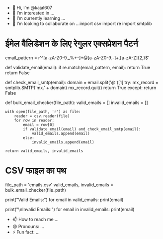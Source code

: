 - 👋 Hi, I’m @kajal607
- 👀 I’m interested in ...
- 🌱 I’m currently learning ...
- 💞️ I’m looking to collaborate on ...import csv
import re
import smtplib

# ईमेल वैलिडेशन के लिए रेगुलर एक्सप्रेशन पैटर्न
email_pattern = r'^[a-zA-Z0-9._%+-]+@[a-zA-Z0-9.-]+\.[a-zA-Z]{2,}$'

def validate_email(email):
    if re.match(email_pattern, email):
        return True
    return False

def check_email_smtp(email):
    domain = email.split('@')[1]
    try:
        mx_record = smtplib.SMTP('mx.' + domain)
        mx_record.quit()
        return True
    except:
        return False

def bulk_email_checker(file_path):
    valid_emails = []
    invalid_emails = []
    
    with open(file_path, 'r') as file:
        reader = csv.reader(file)
        for row in reader:
            email = row[0]
            if validate_email(email) and check_email_smtp(email):
                valid_emails.append(email)
            else:
                invalid_emails.append(email)
    
    return valid_emails, invalid_emails

# CSV फाइल का पथ
file_path = 'emails.csv'
valid_emails, invalid_emails = bulk_email_checker(file_path)

print("Valid Emails:")
for email in valid_emails:
    print(email)

print("\nInvalid Emails:")
for email in invalid_emails:
    print(email)
    
- 📫 How to reach me ...
- 😄 Pronouns: ...
- ⚡ Fun fact: ...

<!---
kajal607/kajal607 is a ✨ special ✨ repository because its `README.md` (this file) appears on your GitHub profile.
You can click the Preview link to take a look at your changes.
--->
